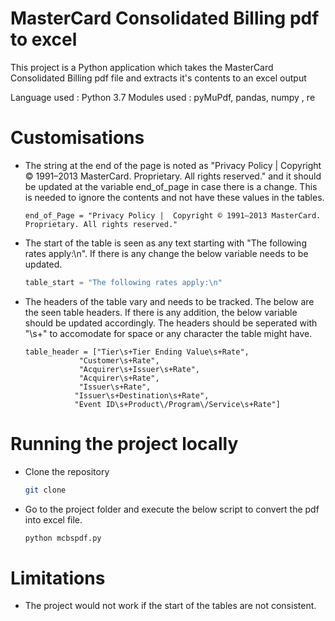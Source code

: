 # MasterCard Consolidated Billing pdf to excel

This project is a Python application which takes the MasterCard Consolidated Billing pdf file and extracts it's contents to an excel output

Language used   : Python 3.7
Modules used    : pyMuPdf, pandas, numpy , re

# Customisations
  - The string at the end of the page is noted as 
  "Privacy Policy |  Copyright © 1991–2013 MasterCard. Proprietary. All rights reserved." and it should be updated at the variable end_of_page in case there is a change. This is needed to ignore the contents and not have these values in the tables.

    ```
    end_of_Page = "Privacy Policy |  Copyright © 1991–2013 MasterCard. Proprietary. All rights reserved."
    ```
- The start of the table is seen as any text starting with "The following rates apply:\n". If there is any change the below variable needs to be updated.

    ```python
    table_start = "The following rates apply:\n"
    ```
- The headers of the table vary and needs to be tracked. The below are the seen table headers. If there is any addition, the below variable should be updated accordingly. The headers should be seperated with "\s+" to accomodate for space or any character the table might have.
    ```
    table_header = ["Tier\s+Tier Ending Value\s+Rate", 
                "Customer\s+Rate", 
                "Acquirer\s+Issuer\s+Rate",
                "Acquirer\s+Rate",
                "Issuer\s+Rate",
               "Issuer\s+Destination\s+Rate",
               "Event ID\s+Product\/Program\/Service\s+Rate"]
    ```
# Running the project locally

  - Clone the repository
    ```sh
    git clone 
    ```
  - Go to the project folder and execute the below script to convert the pdf into excel file.
    ```sh
    python mcbspdf.py
    ```

# Limitations
- The project would not work if the start of the tables are not consistent.
